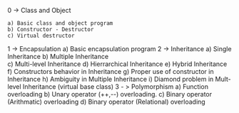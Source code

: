 0 -> Class and Object

    a) Basic class and object program
    b) Constructor - Destructor
    c) Virtual destructor
1 -> Encapsulation
    a) Basic encapsulation program
2 -> Inheritance
    a) Single Inheritance
    b) Multiple Inheritance    
    c) Multi-level Inheritance
    d) Hierrarchical Inheritance
    e) Hybrid Inheritance
    f) Constructors behavior in Inheritance
    g) Proper use of constructor in Inheritance
    h)  Ambiguity in Multiple Inheritance
    i) Diamond problem in Mult-level Inheritance (virtual base class)
3 - > Polymorphism
    a) Function overloading
    b) Unary operator (++,--) overloading.
    c) Binary operator (Arithmatic) overloading
    d) Binary operator (Relational) overloading